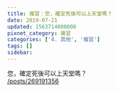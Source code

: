 ```yaml
---
title: 複習：您，確定死後可以上天堂嗎？
date: 2019-07-21
updated: 1563714000000
pixnet_category: 複習
categories: ['4. 其他', '複習']
tags: []
sidebar: 
---
```


<p>您，確定死後可以上天堂嗎？<br/>
<a href="/posts/269191356" target="_blank">/posts/269191356</a></p>
<p> </p>
